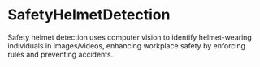 # SafetyHelmetDetection
Safety helmet detection uses computer vision to identify helmet-wearing individuals in images/videos, enhancing workplace safety by enforcing rules and preventing accidents.

